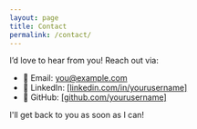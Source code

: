 ```yaml
---
layout: page
title: Contact
permalink: /contact/
---
```


I’d love to hear from you! Reach out via:

- 📧 Email: [you@example.com](mailto:you@example.com)
- 💼 LinkedIn: [\[linkedin.com/in/yourusername\]](https://www.linkedin.com/in/rakesh-khandagale-22577b95/)
- 🐙 GitHub: [\[github.com/yourusername\]](https://github.com/khandagalerakesh)

I'll get back to you as soon as I can!
